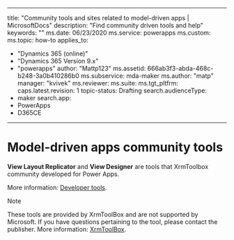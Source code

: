 
---
title: "Community tools and sites related to model-driven apps | MicrosoftDocs"
description: "Find community driven tools and help"
keywords: ""
ms.date: 06/23/2020
ms.service: powerapps
ms.custom:
ms.topic: how-to
applies_to:
  - "Dynamics 365 (online)"
  - "Dynamics 365 Version 9.x"
  - "powerapps"
author: "Mattp123"
ms.assetid: 666ab3f3-abda-468c-b248-3a0b410286b0
ms.subservice: mda-maker
ms.author: "matp"
manager: "kvivek"
ms.reviewer:
ms.suite:
ms.tgt_pltfrm:
caps.latest.revision: 1
topic-status: Drafting
search.audienceType:
  - maker
search.app:
  - PowerApps
  - D365CE
---

# Model-driven apps community tools

**View Layout Replicator** and **View Designer** are tools that XrmToolbox community developed for Power Apps.

More information: [Developer tools](../../developer/data-platform/developer-tools.md).

> [!NOTE]
> These tools are provided by XrmToolBox and are not supported by Microsoft. If you have questions pertaining to the tool, please contact the publisher. More information: [XrmToolBox](https://www.xrmtoolbox.com/).
